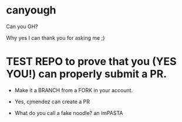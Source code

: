 # canyough
Can you GH?

Why yes I can thank you for asking me ;)

# TEST REPO to prove that you (YES YOU!) can properly submit a PR.

* Make it a BRANCH from a FORK in your account.

* Yes, cjmendez can create a PR

* What do you call a fake noodle? an imPASTA
